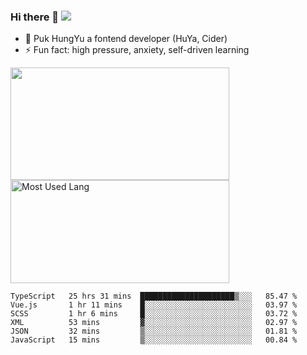 ### Hi there 👋   ![](https://komarev.com/ghpvc/?username=trojan0523&color=ff69b4&label=PV+Since+2020-1-1)

 - 🔭 Puk HungYu a fontend developer (HuYa, Cider)
 - ⚡ Fun fact: high pressure, anxiety, self-driven learning 

 <img align="left" width="350px" height="180px" src="https://github-readme-stats.vercel.app/api?username=trojan0523&show_icons=true&icon_color=199861&count_private=true" />
 
 <img width="350px" height="165px" alt="Most Used Lang" src="https://github-readme-stats.vercel.app/api/top-langs/?username=trojan0523&layout=compact"/>
 

 <!--START_SECTION:waka-->

```text
TypeScript   25 hrs 31 mins  █████████████████████▒░░░   85.47 %
Vue.js       1 hr 11 mins    █░░░░░░░░░░░░░░░░░░░░░░░░   03.97 %
SCSS         1 hr 6 mins     █░░░░░░░░░░░░░░░░░░░░░░░░   03.72 %
XML          53 mins         ▓░░░░░░░░░░░░░░░░░░░░░░░░   02.97 %
JSON         32 mins         ▒░░░░░░░░░░░░░░░░░░░░░░░░   01.81 %
JavaScript   15 mins         ▒░░░░░░░░░░░░░░░░░░░░░░░░   00.84 %
```

<!--END_SECTION:waka-->

 
<!--
**Trojan0523/Trojan0523** is a ✨ _special_ ✨ repository because its `README.md` (this file) appears on your GitHub profile.

Here are some ideas to get you started:

- 👯 looking to collaborate on where? i don`t know
- 🤔 I’m looking for help with ...
- 💬 Ask me about ...
- 📫 How to reach me: ...
- 😄 Pronouns: ...
- ⚡ Fun fact: ...
![](https://komarev.com/ghpvc/?username=trojan0523)
-->
